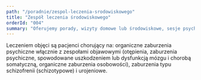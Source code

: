 ```yaml
---
path: "/poradnie/zespol-leczenia-srodowiskowego"
title: "Zespół leczenia środowiskowego"
orderId: "004"
summary: "Oferujemy porady, wizyty domowe lub środowiskowe, sesje psychoterapii udzielane w miejscu zamieszkania."
---
```


Leczeniem objęci są pacjenci chorujący na: organiczne zaburzenia psychiczne włącznie z zespołami objawowymi (otępienia, zaburzenia psychiczne, spowodowane uszkodzeniem lub dysfunkcją mózgu i chorobą somatyczną, organiczne zaburzenia osobowości), zaburzenia typu schizofrenii (schizotypowe) i urojeniowe. 
